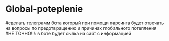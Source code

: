 # Global-poteplenie
#сделать телеграмм бота который при помощи парсинга будет отвечать на вопросы по предотвращению и причинах глобального потепления
#НЕ ТОЧНО!!!: в боте будет сылка на сайт с информацией
